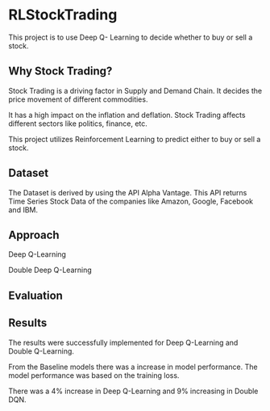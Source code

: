 # RLStockTrading

This project is to use Deep Q- Learning to decide whether to buy or sell a stock.

## Why Stock Trading?

Stock Trading is a driving factor in Supply and Demand Chain.
It decides the price movement of different commodities. 

It has a high impact on the inflation and deflation. 
Stock Trading affects different sectors like politics, finance, etc.

This project utilizes Reinforcement Learning to predict either to buy or sell a stock.

## Dataset

The Dataset is derived by using the API Alpha Vantage. This API returns Time Series Stock Data of the companies like Amazon, Google, Facebook and IBM.

## Approach


Deep Q-Learning

Double Deep Q-Learning

## Evaluation


## Results

The results were successfully implemented for Deep Q-Learning and Double Q-Learning.

From the Baseline models there was a increase in model performance. The model performance was based on the training loss.
 
There was a 4% increase in Deep Q-Learning and 9% increasing in Double DQN.
